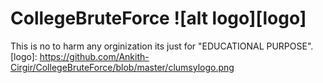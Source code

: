 # CollegeBruteForce ![alt logo][logo]
This is no to harm any orginization its just for "EDUCATIONAL PURPOSE".
[logo]: https://github.com/Ankith-Cirgir/CollegeBruteForce/blob/master/clumsylogo.png
